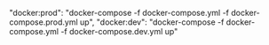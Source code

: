 "docker:prod": "docker-compose -f docker-compose.yml -f docker-compose.prod.yml up",
"docker:dev": "docker-compose -f docker-compose.yml -f docker-compose.dev.yml up"
